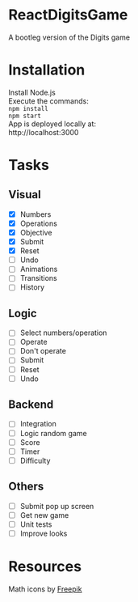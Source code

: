 # ReactDigitsGame
A bootleg version of the Digits game

# Installation  
Install Node.js  
Execute the commands:  
```npm install ```  
```npm start ```  
App is deployed locally at:  
http://localhost:3000

# Tasks
## Visual
- [x] Numbers
- [x] Operations
- [x] Objective
- [x] Submit
- [x] Reset
- [ ] Undo
- [ ] Animations
- [ ] Transitions
- [ ] History
## Logic
- [ ] Select numbers/operation
- [ ] Operate
- [ ] Don't operate
- [ ] Submit
- [ ] Reset
- [ ] Undo
## Backend
- [ ] Integration
- [ ] Logic random game
- [ ] Score
- [ ] Timer
- [ ] Difficulty
## Others
- [ ] Submit pop up screen
- [ ] Get new game
- [ ] Unit tests
- [ ] Improve looks
# Resources  
Math icons by [Freepik](https://www.flaticon.com/authors/freepik)